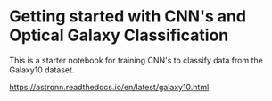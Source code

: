 # Getting started with CNN's and Optical Galaxy Classification
This is a starter notebook for training CNN's to classify data from the Galaxy10 dataset. 

https://astronn.readthedocs.io/en/latest/galaxy10.html
